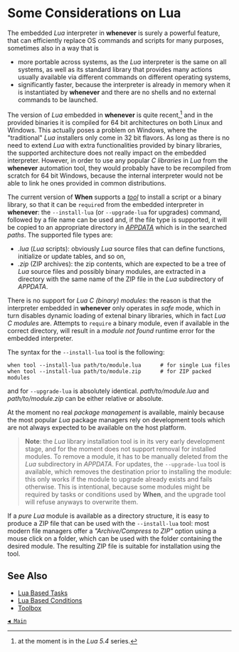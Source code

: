# Some Considerations on Lua

The embedded _Lua_ interpreter in **whenever** is surely a powerful feature, that can efficiently replace OS commands and scripts for many purposes, sometimes also in a way that is

* more portable across systems, as the _Lua_ interpreter is the same on all systems, as well as its standard library that provides many actions usually available via different commands on different operating systems,
* significantly faster, because the interpreter is already in memory when it is instantiated by **whenever** and there are no shells and no external commands to be launched.

The version of _Lua_ embedded in **whenever** is quite recent,[^1] and in the provided binaries it is compiled for 64 bit architectures on both Linux and Windows. This actually poses a problem on Windows, where the "traditional" _Lua_ installers only come in 32 bit flavors. As long as there is no need to extend _Lua_ with extra functionalities provided by binary libraries, the supported architecture does not really impact on the embedded interpreter. However, in order to use any popular _C libraries_ in _Lua_ from the **whenever** automation tool, they would probably have to be recompiled from scratch for 64 bit Windows, because the internal interpreter would not be able to link he ones provided in common distributions.

The current version of **When** supports a [_tool_](cli.md#toolbox) to install a script or a binary library, so that it can be `require`d from the embedded interpreter in **whenever**: the `--install-lua` (or `--upgrade-lua` for upgrades) command, followed by a file name can be used and, if the file type is supported, it will be copied to an appropriate directory in [_APPDATA_](appdata.md) which is in the searched _paths_. The supported file types are:

* _.lua_ (_Lua_ scripts): obviously _Lua_ source files that can define functions, initialize or update tables, and so on,
* _.zip_ (ZIP archives): the zip contents, which are expected to be a tree of _Lua_ source files and possibly binary modules, are extracted in a directory with the same name of the ZIP file in the _Lua_ subdirectory of _APPDATA_.

There is no support for _Lua C (binary) modules_: the reason is that the interpreter embedded in **whenever** only operates in _safe_ mode, which in turn disables dynamic loading of extenal binary libraries, which in fact _Lua C modules_ are. Attempts to `require` a binary module, even if available in the correct directory, will result in a _module not found_ runtime error for the embedded interpreter.

The syntax for the `--install-lua` tool is the following:

```shell
when tool --install-lua path/to/module.lua      # for single Lua files
when tool --install-lua path/to/module.zip      # for ZIP packed modules
```

and for `--upgrade-lua` is absolutely identical. _path/to/module.lua_ and _path/to/module.zip_ can be either relative or absolute.

At the moment no real _package management_ is available, mainly because the most popular _Lua_ package managers rely on development tools which are not always expected to be available on the host platform.

> **Note**: the _Lua_ library installation tool is in its very early development stage, and for the moment does not support removal for installed modules. To remove a module, it has to be manually deleted from the _Lua_ subdirectory in _APPDATA_. For updates, the `--upgrade-lua` tool is available, which removes the destination prior to installing the module: this only works if the module to upgrade already exists and fails otherwise. This is intentional, because some modules might be required by tasks or conditions used by **When**, and the upgrade tool will refuse anyways to overwrite them.

If a _pure Lua_ module is available as a directory structure, it is easy to produce a ZIP file that can be used with the `--install-lua` tool: most modern file managers offer a _"Archive/Compress to ZIP"_ option using a mouse click on a folder, which can be used with the folder containing the desired module. The resulting ZIP file is suitable for installation using the tool.


## See Also

* [Lua Based Tasks](tasks.md#lua-script)
* [Lua Based Conditions](cond_actionrelated.md#lua-script)
* [Toolbox](cli.md#toolbox)


[`◀ Main`](main.md)


[^1]: at the moment is in the _Lua 5.4_ series.

